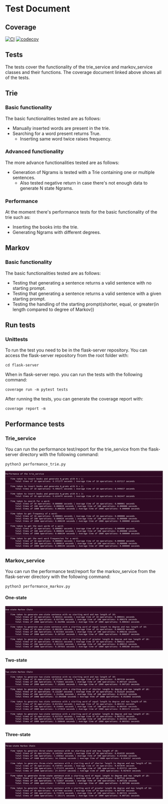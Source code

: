 # Test Document

## Coverage
[![CI](https://github.com/kodtld/Markov-s-Letters/actions/workflows/main.yml/badge.svg)](https://github.com/kodtld/Markov-s-Letters/actions/workflows/main.yml)
[![codecov](https://codecov.io/gh/kodtld/Markov-s-Letters/branch/master/graph/badge.svg?token=GZHXEZIJ17)](https://codecov.io/gh/kodtld/Markov-s-Letters)

## Tests
The tests cover the functionality of the trie_service and markov_service classes and their functions.
The coverage document linked above shows all of the tests. 

## Trie

### Basic functionality
The basic functionalities tested are as follows:
- Manually inserted words are present in the trie.
- Searching for a word present returns True.
  - Inserting same word twice raises frequency.

### Advanced functionality
The more advance functionalities tested are as follows:
- Generation of Ngrams is tested with a Trie containing one or multiple sentences.
  - Also tested negative return in case there's not enough data to generate N state Ngrams.

### Performance
At the moment there's performance tests for the basic functionality of the trie such as:
- Inserting the books into the trie.
- Generating Ngrams with different degrees.

## Markov
### Basic functionality
The basic functionalities tested are as follows:
- Testing that generating a sentence returns a valid sentence with no starting prompt.
- Testing that generating a sentence returns a valid sentence with a given starting prompt.
- Testing the handling of the starting prompt(shorter, equal, or greater(in length compared to degree of Markov))

## Run tests
### Unittests
To run the test you need to be in the flask-server repository.
You can access the flask-server repository from the root folder with:
```
cd flask-server
```
When in flask-server repo. you can run the tests with the following command:
```
coverage run -m pytest tests
```
After running the tests, you can generate the coverage report with:
```
coverage report -m

```
## Performance tests
### Trie_service

You can run the performance test/report for the trie_service from the flask-server directory with the following command:
```
python3 performance_trie.py
```
![Performance of trie_service](https://github.com/kodtld/Markov-s-Letters/blob/master/documentation/images/UPDATE_Trie_service_performance.jpg)

### Markov_service

You can run the performance test/report for the markov_service from the flask-server directory with the following command:
```
python3 performance_markov.py
```
#### One-state
![One-state performance](https://github.com/kodtld/Markov-s-Letters/blob/master/documentation/images/One_state_performance.jpg)

#### Two-state
![Two-state performance](https://github.com/kodtld/Markov-s-Letters/blob/master/documentation/images/Two_state_performance.jpg)

#### Three-state
![Three-state performance](https://github.com/kodtld/Markov-s-Letters/blob/master/documentation/images/Three_state_performance.jpg)
